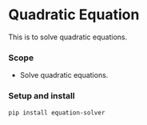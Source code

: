 # Quadratic Equation 

This is to solve quadratic equations.

### Scope

* Solve quadratic equations.

### Setup and install 

``` pip install equation-solver ```



